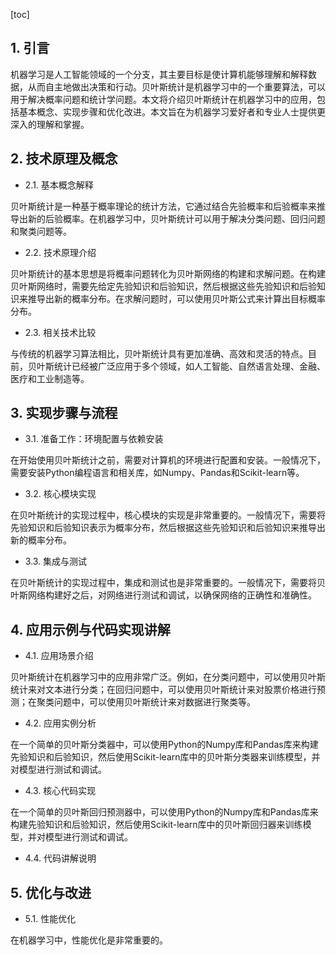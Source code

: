 
[toc]                    
                
                
## 1. 引言

机器学习是人工智能领域的一个分支，其主要目标是使计算机能够理解和解释数据，从而自主地做出决策和行动。贝叶斯统计是机器学习中的一个重要算法，可以用于解决概率问题和统计学问题。本文将介绍贝叶斯统计在机器学习中的应用，包括基本概念、实现步骤和优化改进。本文旨在为机器学习爱好者和专业人士提供更深入的理解和掌握。

## 2. 技术原理及概念

- 2.1. 基本概念解释

贝叶斯统计是一种基于概率理论的统计方法，它通过结合先验概率和后验概率来推导出新的后验概率。在机器学习中，贝叶斯统计可以用于解决分类问题、回归问题和聚类问题等。

- 2.2. 技术原理介绍

贝叶斯统计的基本思想是将概率问题转化为贝叶斯网络的构建和求解问题。在构建贝叶斯网络时，需要先给定先验知识和后验知识，然后根据这些先验知识和后验知识来推导出新的概率分布。在求解问题时，可以使用贝叶斯公式来计算出目标概率分布。

- 2.3. 相关技术比较

与传统的机器学习算法相比，贝叶斯统计具有更加准确、高效和灵活的特点。目前，贝叶斯统计已经被广泛应用于多个领域，如人工智能、自然语言处理、金融、医疗和工业制造等。

## 3. 实现步骤与流程

- 3.1. 准备工作：环境配置与依赖安装

在开始使用贝叶斯统计之前，需要对计算机的环境进行配置和安装。一般情况下，需要安装Python编程语言和相关库，如Numpy、Pandas和Scikit-learn等。

- 3.2. 核心模块实现

在贝叶斯统计的实现过程中，核心模块的实现是非常重要的。一般情况下，需要将先验知识和后验知识表示为概率分布，然后根据这些先验知识和后验知识来推导出新的概率分布。

- 3.3. 集成与测试

在贝叶斯统计的实现过程中，集成和测试也是非常重要的。一般情况下，需要将贝叶斯网络构建好之后，对网络进行测试和调试，以确保网络的正确性和准确性。

## 4. 应用示例与代码实现讲解

- 4.1. 应用场景介绍

贝叶斯统计在机器学习中的应用非常广泛。例如，在分类问题中，可以使用贝叶斯统计来对文本进行分类；在回归问题中，可以使用贝叶斯统计来对股票价格进行预测；在聚类问题中，可以使用贝叶斯统计来对数据进行聚类等。

- 4.2. 应用实例分析

在一个简单的贝叶斯分类器中，可以使用Python的Numpy库和Pandas库来构建先验知识和后验知识，然后使用Scikit-learn库中的贝叶斯分类器来训练模型，并对模型进行测试和调试。

- 4.3. 核心代码实现

在一个简单的贝叶斯回归预测器中，可以使用Python的Numpy库和Pandas库来构建先验知识和后验知识，然后使用Scikit-learn库中的贝叶斯回归器来训练模型，并对模型进行测试和调试。

- 4.4. 代码讲解说明



## 5. 优化与改进

- 5.1. 性能优化

在机器学习中，性能优化是非常重要的。

